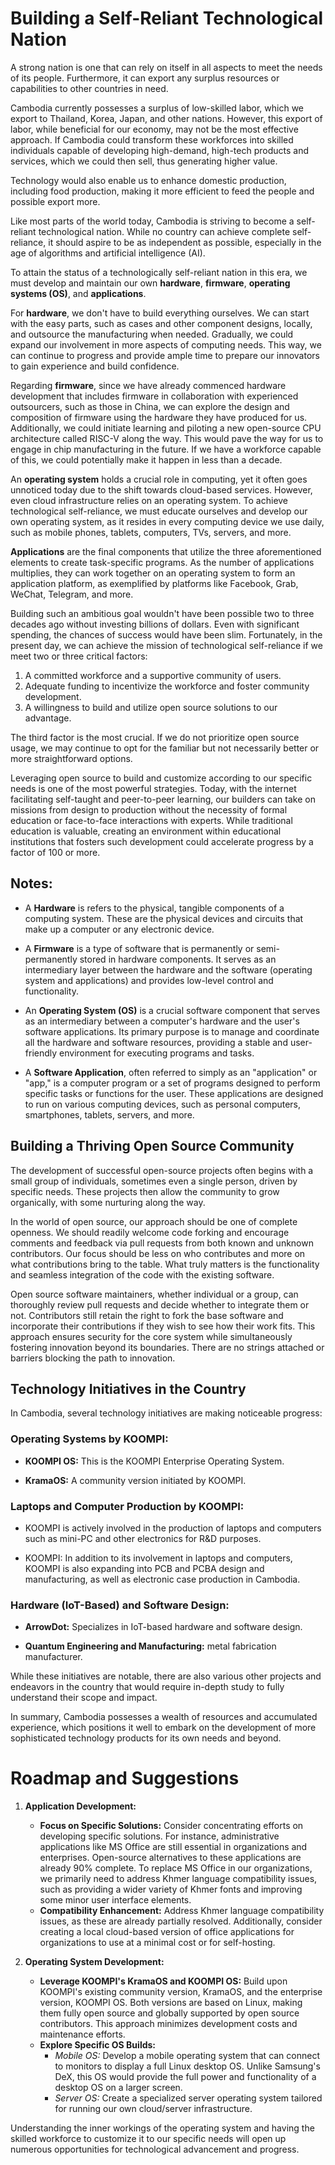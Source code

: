 # Building a Self-Reliant Technological Nation

A strong nation is one that can rely on itself in all aspects to meet the needs of its people. Furthermore, it can export any surplus resources or capabilities to other countries in need. 

Cambodia currently possesses a surplus of low-skilled labor, which we export to Thailand, Korea, Japan, and other nations. However, this export of labor, while beneficial for our economy, may not be the most effective approach. If Cambodia could transform these workforces into skilled individuals capable of developing high-demand, high-tech products and services, which we could then sell, thus generating higher value.

Technology would also enable us to enhance domestic production, including food production, making it more efficient to feed the people and possible export more.

Like most parts of the world today, Cambodia is striving to become a self-reliant technological nation. While no country can achieve complete self-reliance, it should aspire to be as independent as possible, especially in the age of algorithms and artificial intelligence (AI).

To attain the status of a technologically self-reliant nation in this era, we must develop and maintain our own **hardware**, **firmware**, **operating systems (OS)**, and **applications**.

For **hardware**, we don't have to build everything ourselves. We can start with the easy parts, such as cases and other component designs, locally, and outsource the manufacturing when needed. Gradually, we could expand our involvement in more aspects of computing needs. This way, we can continue to progress and provide ample time to prepare our innovators to gain experience and build confidence.

Regarding **firmware**, since we have already commenced hardware development that includes firmware in collaboration with experienced outsourcers, such as those in China, we can explore the design and composition of firmware using the hardware they have produced for us. Additionally, we could initiate learning and piloting a new open-source CPU architecture called RISC-V along the way. This would pave the way for us to engage in chip manufacturing in the future. If we have a workforce capable of this, we could potentially make it happen in less than a decade.

An **operating system** holds a crucial role in computing, yet it often goes unnoticed today due to the shift towards cloud-based services. However, even cloud infrastructure relies on an operating system. To achieve technological self-reliance, we must educate ourselves and develop our own operating system, as it resides in every computing device we use daily, such as mobile phones, tablets, computers, TVs, servers, and more.

**Applications** are the final components that utilize the three aforementioned elements to create task-specific programs. As the number of applications multiplies, they can work together on an operating system to form an application platform, as exemplified by platforms like Facebook, Grab, WeChat, Telegram, and more.

Building such an ambitious goal wouldn't have been possible two to three decades ago without investing billions of dollars. Even with significant spending, the chances of success would have been slim. Fortunately, in the present day, we can achieve the mission of technological self-reliance if we meet two or three critical factors:
1. A committed workforce and a supportive community of users.
2. Adequate funding to incentivize the workforce and foster community development.
3. A willingness to build and utilize open source solutions to our advantage.

The third factor is the most crucial. If we do not prioritize open source usage, we may continue to opt for the familiar but not necessarily better or more straightforward options.

Leveraging open source to build and customize according to our specific needs is one of the most powerful strategies. Today, with the internet facilitating self-taught and peer-to-peer learning, our builders can take on missions from design to production without the necessity of formal education or face-to-face interactions with experts. While traditional education is valuable, creating an environment within educational institutions that fosters such development could accelerate progress by a factor of 100 or more.

## Notes: 

- A **Hardware** is refers to the physical, tangible components of a computing system. These are the physical devices and circuits that make up a computer or any electronic device.

- A **Firmware** is a type of software that is permanently or semi-permanently stored in hardware components. It serves as an intermediary layer between the hardware and the software (operating system and applications) and provides low-level control and functionality. 

- An **Operating System (OS)** is a crucial software component that serves as an intermediary between a computer's hardware and the user's software applications. Its primary purpose is to manage and coordinate all the hardware and software resources, providing a stable and user-friendly environment for executing programs and tasks.

- A **Software Application**, often referred to simply as an "application" or "app," is a computer program or a set of programs designed to perform specific tasks or functions for the user. These applications are designed to run on various computing devices, such as personal computers, smartphones, tablets, servers, and more. 

## Building a Thriving Open Source Community

The development of successful open-source projects often begins with a small group of individuals, sometimes even a single person, driven by specific needs. These projects then allow the community to grow organically, with some nurturing along the way.

In the world of open source, our approach should be one of complete openness. We should readily welcome code forking and encourage comments and feedback via pull requests from both known and unknown contributors. Our focus should be less on who contributes and more on what contributions bring to the table. What truly matters is the functionality and seamless integration of the code with the existing software.

Open source software maintainers, whether individual or a group, can thoroughly review pull requests and decide whether to integrate them or not. Contributors still retain the right to fork the base software and incorporate their contributions if they wish to see how their work fits. This approach ensures security for the core system while simultaneously fostering innovation beyond its boundaries. There are no strings attached or barriers blocking the path to innovation.

## Technology Initiatives in the Country

In Cambodia, several technology initiatives are making noticeable progress:

### Operating Systems by KOOMPI:

- **KOOMPI OS:** This is the KOOMPI Enterprise Operating System.

- **KramaOS:** A community version initiated by KOOMPI.

### Laptops and Computer Production by KOOMPI:

- KOOMPI is actively involved in the production of laptops and computers such as mini-PC and other electronics for R&D purposes.

- KOOMPI: In addition to its involvement in laptops and computers, KOOMPI is also expanding into PCB and PCBA design and manufacturing, as well as electronic case production in Cambodia.

### Hardware (IoT-Based) and Software Design:

- **ArrowDot:** Specializes in IoT-based hardware and software design.

- **Quantum Engineering and Manufacturing:** metal fabrication manufacturer. 

While these initiatives are notable, there are also various other projects and endeavors in the country that would require in-depth study to fully understand their scope and impact.

In summary, Cambodia possesses a wealth of resources and accumulated experience, which positions it well to embark on the development of more sophisticated technology products for its own needs and beyond.

# Roadmap and Suggestions

1. **Application Development:**
   - **Focus on Specific Solutions:** Consider concentrating efforts on developing specific solutions. For instance, administrative applications like MS Office are still essential in organizations and enterprises. Open-source alternatives to these applications are already 90% complete. To replace MS Office in our organizations, we primarily need to address Khmer language compatibility issues, such as providing a wider variety of Khmer fonts and improving some minor user interface elements.
   - **Compatibility Enhancement:** Address Khmer language compatibility issues, as these are already partially resolved. Additionally, consider creating a local cloud-based version of office applications for organizations to use at a minimal cost or for self-hosting.

2. **Operating System Development:**
   - **Leverage KOOMPI's KramaOS and KOOMPI OS:** Build upon KOOMPI's existing community version, KramaOS, and the enterprise version, KOOMPI OS. Both versions are based on Linux, making them fully open source and globally supported by open source contributors. This approach minimizes development costs and maintenance efforts.
   - **Explore Specific OS Builds:**
     - *Mobile OS:* Develop a mobile operating system that can connect to monitors to display a full Linux desktop OS. Unlike Samsung's DeX, this OS would provide the full power and functionality of a desktop OS on a larger screen.
     - *Server OS:* Create a specialized server operating system tailored for running our own cloud/server infrastructure.

Understanding the inner workings of the operating system and having the skilled workforce to customize it to our specific needs will open up numerous opportunities for technological advancement and progress.